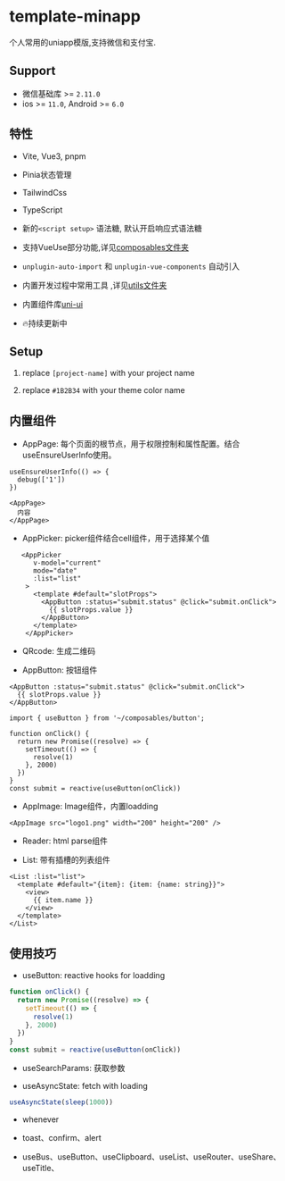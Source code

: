 # template-minapp
个人常用的uniapp模版,支持微信和支付宝.

## Support
* 微信基础库 >= `2.11.0`
* ios >= `11.0`, Android >= `6.0`

## 特性
* Vite, Vue3, pnpm

* Pinia状态管理

* TailwindCss

* TypeScript

* 新的`<script setup>` 语法糖, 默认开启响应式语法糖

* 支持VueUse部分功能,详见[composables文件夹](https://github.com/Depeng0929/ktemplate-miapp-v/tree/main/src/composables)

* `unplugin-auto-import` 和 `unplugin-vue-components` 自动引入

* 内置开发过程中常用工具 ,详见[utils文件夹](https://github.com/Depeng0929/ktemplate-miapp-v/tree/main/src/utils)

* 内置组件库[uni-ui](https://uniapp.dcloud.net.cn/component/uniui/uni-ui.html)

* 🔥持续更新中

## Setup

1. replace `[project-name]` with your project name

2. replace `#1B2B34` with your theme color name

## 内置组件

* AppPage: 每个页面的根节点，用于权限控制和属性配置。结合useEnsureUserInfo使用。

```vue
useEnsureUserInfo(() => {
  debug(['1'])
})

<AppPage>
  内容
</AppPage>
```

* AppPicker: picker组件结合cell组件，用于选择某个值

```vue
   <AppPicker
      v-model="current"
      mode="date"
      :list="list"
    >
      <template #default="slotProps">
        <AppButton :status="submit.status" @click="submit.onClick">
          {{ slotProps.value }}
        </AppButton>
      </template>
    </AppPicker>
```

* QRcode: 生成二维码

* AppButton: 按钮组件

```vue
<AppButton :status="submit.status" @click="submit.onClick">
  {{ slotProps.value }}
</AppButton>

import { useButton } from '~/composables/button';

function onClick() {
  return new Promise((resolve) => {
    setTimeout(() => {
      resolve(1)
    }, 2000)
  })
}
const submit = reactive(useButton(onClick))
```

* AppImage: Image组件，内置loadding

```vue
<AppImage src="logo1.png" width="200" height="200" />
```

* Reader: html parse组件

* List: 带有插槽的列表组件

```vue
<List :list="list">
  <template #default="{item}: {item: {name: string}}">
    <view>
      {{ item.name }}
    </view>
  </template>
</List>
```

## 使用技巧

* useButton: reactive hooks for loadding

```js
function onClick() {
  return new Promise((resolve) => {
    setTimeout(() => {
      resolve(1)
    }, 2000)
  })
}
const submit = reactive(useButton(onClick))
```

* useSearchParams: 获取参数

* useAsyncState: fetch with loading

```js
useAsyncState(sleep(1000))
```

* whenever

* toast、confirm、alert

* useBus、useButton、useClipboard、useList、useRouter、useShare、useTitle、

